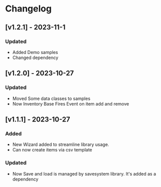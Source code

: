 # Changelog


## [v1.2.1] - 2023-11-1

### Updated

+  Added Demo samples
+  Changed dependency

## [v1.2.0] - 2023-10-27

### Updated

+  Moved Some data classes to samples
+  Now Inventory Base Fires Event on item add and remove




## [v1.1.1] - 2023-10-27

### Added

+  New Wizard added to streamline library usage.
+  Can now create items via csv template

### Updated

+  Now Save and load is managed by savesystem library. It's added as a dependency



